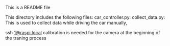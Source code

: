 This is a README file

This directory includes the following files:
car_controller.py: 
collect_data.py: This is used to collect data while driving the car manually, 


ssh 1@raspi.local
calibration is needed for the camera at the beginning of the traning process